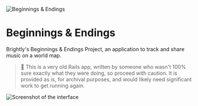 ![Beginnings & Endings](https://user-images.githubusercontent.com/449385/218270062-4160d66b-2afa-4ed0-97d3-7da86f5f2bbd.svg)

# Beginnings & Endings

Brightly's Beginnings &amp; Endings Project, an application to track and share music on a world map.

> 🚨 This is a very old Rails app, written by someone who wasn't 100% sure exactly what they were doing, so proceed with caution. It is provided as is, for archival purposes, and would likely need significant work to get running again.

![Screenshot of the interface](https://user-images.githubusercontent.com/449385/219977275-c30e952d-3cb8-4cfc-ba47-a070ef4fb7aa.jpg)
